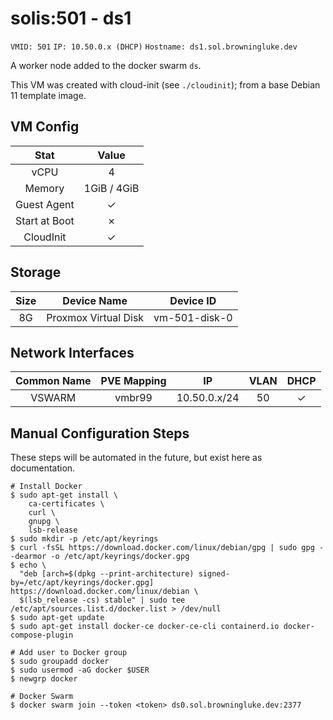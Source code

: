# solis:501 - ds1

`VMID: 501` `IP: 10.50.0.x (DHCP)` `Hostname: ds1.sol.browningluke.dev`

A worker node added to the docker swarm `ds`.

This VM was created with cloud-init (see `./cloudinit`); from a base Debian 11 template image.

## VM Config
|      Stat     |    Value    |
|:-------------:|:-----------:|
|      vCPU     |      4      |
|     Memory    | 1GiB / 4GiB |
|  Guest Agent  |      ✓      |
| Start at Boot |      ✗      |
|   CloudInit   |      ✓      |

## Storage
| Size |      Device Name     |   Device ID   |
|:----:|:--------------------:|:-------------:|
|  8G  | Proxmox Virtual Disk | vm-501-disk-0 |
  
## Network Interfaces
| Common Name | PVE Mapping |      IP      |  VLAN  |  DHCP  |
|:-----------:|:-----------:|:------------:|:------:|:------:|
|   VSWARM    |    vmbr99   | 10.50.0.x/24 |   50   |    ✓   |

## Manual Configuration Steps
These steps will be automated in the future, but exist here as documentation.

```
# Install Docker
$ sudo apt-get install \
    ca-certificates \
    curl \
    gnupg \
    lsb-release
$ sudo mkdir -p /etc/apt/keyrings
$ curl -fsSL https://download.docker.com/linux/debian/gpg | sudo gpg --dearmor -o /etc/apt/keyrings/docker.gpg
$ echo \
  "deb [arch=$(dpkg --print-architecture) signed-by=/etc/apt/keyrings/docker.gpg] https://download.docker.com/linux/debian \
  $(lsb_release -cs) stable" | sudo tee /etc/apt/sources.list.d/docker.list > /dev/null
$ sudo apt-get update
$ sudo apt-get install docker-ce docker-ce-cli containerd.io docker-compose-plugin

# Add user to Docker group
$ sudo groupadd docker
$ sudo usermod -aG docker $USER
$ newgrp docker

# Docker Swarm
$ docker swarm join --token <token> ds0.sol.browningluke.dev:2377
```
